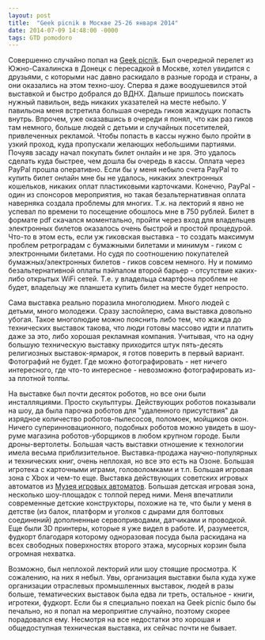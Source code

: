 ```yaml
---
layout: post
title:  "Geek picnik в Москве 25-26 января 2014"
date: 2014-07-09 14:48:00 -0000
tags: GTD pomodoro
---
```


Совершенно случайно попал на [Geek picnik](http://geek-picnic.ru/). Был очередной перелет из Южно-Сахалинска в Донецк с пересадкой в Москве, хотел увидится с друзьями, с которыми нас давно раскидало в разные города и страны, а они оказались на этом техно-шоу. Сперва я даже воодушевился этой выставкой и быстро добрался до ВДНХ. Дальше пришлось поискать нужный павильон, ведь никаких указателей на месте небыло. У павильона меня встретила большая очередь гиков жаждущих попасть внутрь. Впрочем, уже оказавшись в очереди я понял, что как раз гиков там немного, больше людей с детьми и случайных посетителей, привлеченных рекламой. Чтобы попасть в кассы нужно было пройти в узкий проход, куда пропускали желающих небольшими партиями. Почуяв засаду начал покупать билет онлайн и не зря. Это удалось сделать куда быстрее, чем дошла бы очередь в кассы. Оплата через PayPal прошла оперативно. Если бы у меня небыло счета PayPal то купить билет онлайн мне бы не удалось, никаких электронных кошельков, никаких оплат пластиковыми карточками. Конечно, PayPal - один из спонсоров мероприятия, но такая безальтернативная оплата наверняка создала проблемы для многих. Т.к. на лекторий я явно не успевал по времени то посещение обошлось мне в 750 рублей. Билет в формате pdf скачался моментально, пройти через вход для владельцев электронных билетов оказалось очень быстрой и простой процедурой. Что-то в этом есть, если уж гиковская выставка - то создать максимум проблем ретроградам с бумажными билетами и минимум - гиком с электронными билетами. Но судя по соотношению покупателей бумажных/электронных билетов - гиков совсем немного. Ну и помимо безальтернативной оплаты пэйпалом второй барьер - отсутствие каких-либо открытых WiFi сетей. Т.е. у владельца смартфона проблем не будет, владельцу же планшета купить билет на месте будет непросто.

Сама выставка реально поразила многолюдием. Много людей с детьми, много молодежи. Сразу заспойлерю, сама выставка довольно убогая. Такое многолюдие можно пояснить либо тем, что жажда до технических выставок такова, что люди готовы массово идти и платить даже за это, либо хорошая рекламная компания. Учитывая, что на одну большую техническую выставку приходится штук пять-десять религиозных выставок-ярмарок, я готов поверить в первый вариант. Фотографий не будет. Где можно фотографировать - нет ничего интересного, где что-то интересное - невозможно фотографировать из-за плотной толпы. 

На выставке был почти десяток роботов, но все они были инсталляциями. Просто скульптуры. Действующих роботов показывали на шоу, да была парочка роботов для "удаленного присутствия" да изрядное количество роботов-пылесосов, поломоек, мойщиков окон. Ничего суперинновационного, подобных роботов можно увидеть в шоу-руме магазина роботов-уборщиков в любом крупном городе. Были дроны-вертолеты. Большая часть выставки отношение к технологии имела весьма приблизительное. Выставка-продажа научно-популярных и технических книг, очень неплохая, но все это есть на Озоне. Большая игротека с карточными играми, головоломками и т.п. Большая игровая зона с Xbox и чем-то еще. Выставка действующих советских игровых автоматов из [Музея игровых автоматов](http://www.15kop.ru/). Большая детская игровая зона, несколько шоу-площадок с толпой перед ними. Меня впечатлили современные детские конструкторы, похожие на те, что были у меня в детстве (из балок, платформ и уголков с дырами для болтовых соединений) дополненные сервоприводами, датчиками и проводкой. Еще были 3D принтеры, которые я уже видел в работе. И, разумеется, фудкорт благодаря которому одноразовая посуда была раскидана на всех свободных поверхностях второго этажа, мусорных корзин была огромная нехватка.

Возможно, был неплохой лекторий или шоу стоящие просмотра. К сожалению, на них я небыл. Увы, организация выставки была куда хуже организации отраслевых промышленных выставок, людей в разы больше, тематических выставок была едва ли треть, остальное - книги, игротеки, фудкорт. Если бы я специально поехал на Geek picnic было бы печально, но я попал на мероприятие случайно, поэтому скорее порадовался ему. Несмотря на все недостатки это хорошая и общедоступная техническая выставка, их сейчас почти не бывает.

